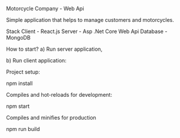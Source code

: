 Motorcycle Company -  Web Api

Simple application that helps to manage customers and motorcycles.

Stack
Client - React.js Server - Asp .Net Core Web Api Database - MongoDB

How to start?
a) Run server application,

b) Run client application:

Project setup:

npm install

Compiles and hot-reloads for development:

npm start

Compiles and minifies for production

npm run build
